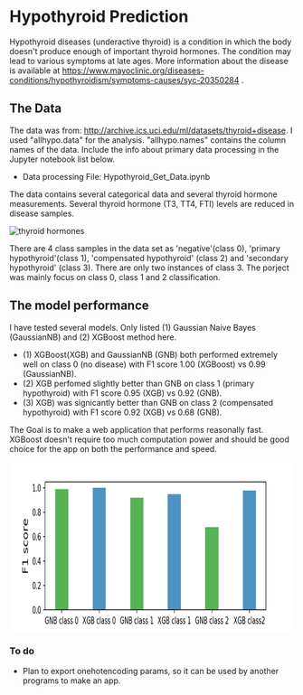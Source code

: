 # Hypothyroid Prediction
  
Hypothyroid diseases (underactive thyroid) is a condition in which the body doesn't produce enough of important thyroid 
hormones. The condition may lead to various symptoms at late ages.  More information about the disease is available at 
https://www.mayoclinic.org/diseases-conditions/hypothyroidism/symptoms-causes/syc-20350284 . 

## The Data  

The data was from:  http://archive.ics.uci.edu/ml/datasets/thyroid+disease. I used "allhypo.data" for the analysis. 
"allhypo.names" contains the column names of the data. Include the info about primary data processing in the Jupyter notebook list below. 
* Data processing File: Hypothyroid_Get_Data.ipynb

The data contains several categorical data and several thyroid 
hormone measurements. Several thyroid hormone (T3, TT4, FTI) levels are reduced in disease samples. 

![thyroid hormones](https://user-images.githubusercontent.com/35440469/42401663-bd7c9cce-8144-11e8-8a03-0a0d4e3df302.png)

There are 4 class samples in the data set as 'negative'(class 0), 'primary hypothyroid'(class 1), 'compensated hypothyroid' 
(class 2) and 'secondary hypothyroid' (class 3). There are only two instances of class 3. The porject was mainly focus on class 0, class 1 and 2 classification.  


## The model performance 
I have tested several models. Only listed (1) Gaussian Naive Bayes (GaussianNB) and (2) XGBoost method here. 
* (1) XGBoost(XGB) and GaussianNB (GNB) both performed extremely well on class 0 (no disease) with F1 score 1.00 (XGBoost) vs 0.99 (GaussianNB).
* (2) XGB perfomed slightly better than GNB on class 1 (primary hypothyroid) with F1 score 0.95 (XGB) vs 0.92 (GNB).
* (3) XGB) was signicantly better than GNB on class 2 (compensated hypothyroid) with F1 score 0.92 (XGB) vs 0.68 (GNB). 

The Goal is to make a web application that performs reasonally fast. XGBoost doesn't require too much computation power and should be good choice for the app on both the performance and speed.   

<img src="Class_1_2.png" style="width:700px;height:300px;">

### To do
* Plan to export onehotencoding params, so it can be used by another programs to make an app. 
